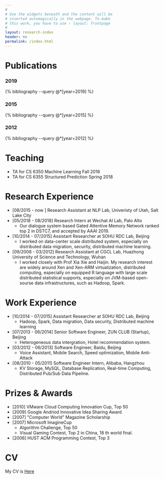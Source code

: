```yaml
---
#
# Use the widgets beneath and the content will be
# inserted automagically in the webpage. To make
# this work, you have to use › layout: frontpage
#
layout: research-index
header: no
permalink: /index.html
---
```


# Publications

### 2019

{% bibliography --query @*[year=2019] %}

### 2015

{% bibliography --query @*[year=2015] %}

### 2012

{% bibliography --query @*[year=2012] %}

# Teaching 
- TA for CS 6350 Machine Learning Fall 2016
- TA for CS 6355 Structured Prediction Spring 2018

# Research Experience
- [08/2015 - now ] Research Assistant at NLP Lab, Univeristy of Utah, Salt Lake
City
- [05/2018 - 08/2018] Research Intern at Wechat AI Lab, Palo Alto
   *  Our dialogue system based Gated Attentive Memory Network ranked top 2 in DSTC7, and accepted by AAAI 2019.
- [10/2014 - 07/2015] Assistant Researcher at SOHU RDC Lab, Beijing
   *  I worked on data-center scale distributed system, especially on distributed data migration, security, distributed machine learning.
- [09/2008 - 03/2012] Research Assistant at CGCL Lab, Huazhong University of
Science and Technology, Wuhan
   *  I worked closely with Prof Xia Xie and Haijin. My research interest are widely around Xen and Xen-ARM virtualization, distributed computing, especially on equipped R language with large scale distributed statistical supports, especially on JVM-based open-sourse data infrastructures, such as Hadoop, Spark.

# Work Experience
- [10/2014 - 07/2015] Assistant Researcher at SOHU RDC Lab, Beijing
    *  Hadoop, Spark, Data migration, Data security, Distributed machine learning 
- [07/2013 - 06/2014] Senior Software Engineer, ZUN CLUB (Startup), Beijing
    *  Heterogeneous data intergration, Hotel recommendation system.
- [03/2012 - 06/2013] Software Engineer, Baidu, Beijing
    *  Voice Assistant, Mobile Search, Speed optimization, Mobile Anti-Attack
- [08/2010 - 05/2011] Software Engineer Intern, Alibaba, Hangzhou
    *  KV Storage, MySQL, Database Replication, Real-time Computing, Distributed Pub/Sub Data Pipeline.

# Prizes & Awards
- [2010] VMware Cloud Computing Innovation Cup, Top 50
- [2009] Google Andriod Innovative Idea Sharing Award
- [2007] "Computer World" Magazine Scholarship
- [2007] Microsoft ImagineCup
    *  Algorithm Challenge, Top 50 
    *  Visual Gaming Contest, Top 2 in China, 18 th world final.
- [2006] HUST ACM Programming Contest, Top 3

# CV

My CV is [Here](http://www.cs.utah.edu/~jcao/public/CV_Jie-Cao.pdf)


